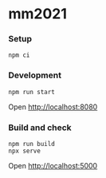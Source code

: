 # mm2021

### Setup

```shell
npm ci
```

### Development

```shell
npm run start
```

Open <http://localhost:8080>

### Build and check

```shell
npm run build
npx serve
```

Open <http://localhost:5000>
